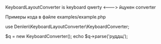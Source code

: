 KeyboardLayoutConverter is keyboard qwerty <---> йцукен converter

Примеры кода в файле examples/example.php

use Denlen\KeyboardLayoutConverter\KeyboardConverter;

$q = new KeyboardConverter();
echo $q->parse('руддщ');